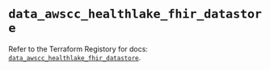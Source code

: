 # `data_awscc_healthlake_fhir_datastore`

Refer to the Terraform Registory for docs: [`data_awscc_healthlake_fhir_datastore`](https://registry.terraform.io/providers/hashicorp/awscc/0.70.0/docs/data-sources/healthlake_fhir_datastore).

